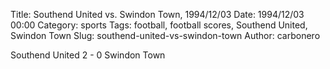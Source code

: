 Title: Southend United vs. Swindon Town, 1994/12/03
Date: 1994/12/03 00:00
Category: sports
Tags: football, football scores, Southend United, Swindon Town
Slug: southend-united-vs-swindon-town
Author: carbonero


Southend United 2 - 0 Swindon Town
